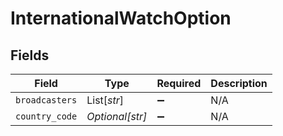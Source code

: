 # InternationalWatchOption


## Fields

| Field              | Type               | Required           | Description        |
| ------------------ | ------------------ | ------------------ | ------------------ |
| `broadcasters`     | List[*str*]        | :heavy_minus_sign: | N/A                |
| `country_code`     | *Optional[str]*    | :heavy_minus_sign: | N/A                |